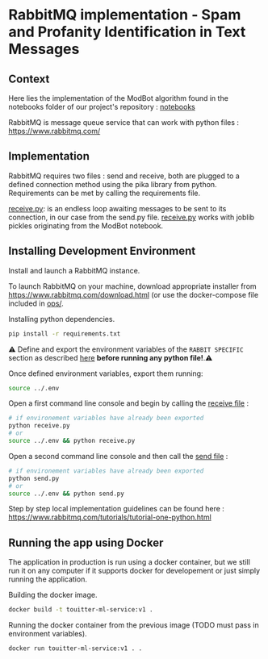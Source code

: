 # RabbitMQ implementation - Spam and Profanity Identification in Text Messages

## Context

Here lies the implementation of the ModBot algorithm found in the notebooks folder of our project's repository : [notebooks](../notebooks)

RabbitMQ is message queue service that can work with python files : https://www.rabbitmq.com/


## Implementation

RabbitMQ requires two files : send and receive, both are plugged to a defined connection method using the pika library from python. Requirements can be met by calling the requirements file.

[receive.py](./receive.py): is an endless loop awaiting messages to be sent to its connection, in our case from the send.py file.
[receive.py](./receive.py) works with joblib pickles originating from the ModBot notebook.


## Installing Development Environment

Install and launch a RabbitMQ instance.

To launch RabbitMQ on your machine, download appropriate installer from https://www.rabbitmq.com/download.html (or use the docker-compose file included in [ops/](../ops).

Installing python dependencies.

```bash
pip install -r requirements.txt
```

⚠️ Define and export the environment variables of the `RABBIT SPECIFIC` section as described [here]( https://github.com/andbluedev/Twitter-Clone-ML-Moderator#environment-variables) **before running any python file!**.⚠️ 

Once defined environment variables, export them running:
```bash
source ../.env
```

Open a first command line console and begin by calling the [receive file](./receive.py) :

```bash
# if environement variables have already been exported
python receive.py
# or 
source ../.env && python receive.py
```

Open a second command line console and then call the [send file](./send.py) :

```bash
# if environement variables have already been exported
python send.py
# or
source ../.env && python send.py
```

Step by step local implementation guidelines can be found here : https://www.rabbitmq.com/tutorials/tutorial-one-python.html

## Running the app using Docker

The application in production is run using a docker container, but we still run it on any computer if it supports docker for developement or just simply running the application.


Building the docker image.

```bash
docker build -t touitter-ml-service:v1 .
```

Running the docker container from the previous image (TODO must pass in environment variables).

```bash
docker run touitter-ml-service:v1 . .
```
